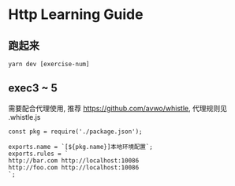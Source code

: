 # Http Learning Guide

## 跑起来

```
yarn dev [exercise-num]
```

## exec3 ~ 5

需要配合代理使用, 推荐 https://github.com/avwo/whistle, 代理规则见 .whistle.js

```
const pkg = require('./package.json');

exports.name = `[${pkg.name}]本地环境配置`;
exports.rules = `
http://bar.com http://localhost:10086
http://foo.com http://localhost:10086
`;

```
